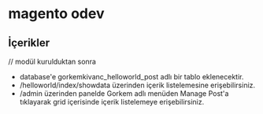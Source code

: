 # magento odev
 
## İçerikler
 // modül kurulduktan sonra
 * database'e gorkemkivanc_helloworld_post adlı bir tablo eklenecektir.
*  /helloworld/index/showdata üzerinden içerik listelemesine erişebilirsiniz.
* /admin üzerinden panelde Gorkem adlı menüden Manage Post'a tıklayarak grid içerisinde içerik listelemeye erişebilirsiniz.
